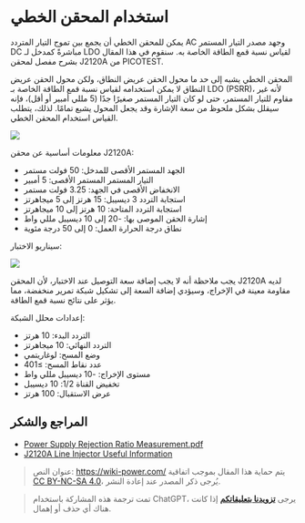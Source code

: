# استخدام المحقن الخطي

يمكن للمحقن الخطي أن يجمع بين تموج التيار المتردد AC وجهد مصدر التيار المستمر DC مباشرةً كمدخل لـ LDO لقياس نسبة قمع الطاقة الخاصة به. سنقوم في هذا المقال بشرح مفصل لمحقن J2120A من PICOTEST.

المحقن الخطي يشبه إلى حد ما محول الحقن عريض النطاق، ولكن محول الحقن عريض النطاق لا يمكن استخدامه لقياس نسبة قمع الطاقة الخاصة بـ LDO (PSRR)، لأنه غير مقاوم للتيار المستمر، حتى لو كان التيار المستمر صغيرًا جدًا (5 مللي أمبير أو أقل)، فإنه سيقلل بشكل ملحوظ من سعة الإشارة وقد يجعل المحول يشبع تمامًا. لذلك، يتطلب القياس استخدام المحقن الخطي.

![](https://img.wiki-power.com/d/wiki-media/img/20220517101140.png)

معلومات أساسية عن محقن J2120A:

- الجهد المستمر الأقصى للمدخل: 50 فولت مستمر
- التيار المستمر المستمر الأقصى: 5 أمبير
- الانخفاض الأقصى في الجهد: 3.25 فولت مستمر
- استجابة التردد 3 ديسيبل: 15 هرتز إلى 5 ميجاهرتز
- استجابة التردد المتاحة: 10 هرتز إلى 10 ميجاهرتز
- إشارة الحقن الموصى بها: -20 إلى 10 ديسيبل مللي واط
- نطاق درجة الحرارة العمل: 0 إلى 50 درجة مئوية

سيناريو الاختبار:

![](https://img.wiki-power.com/d/wiki-media/img/20220516174015.png)

يجب ملاحظة أنه لا يجب إضافة سعة التوصيل عند الاختبار، لأن المحقن J2120A لديه مقاومة معينة في الإخراج، وسيؤدي إضافة السعة إلى تشكيل شبكة تمرير منخفضة، مما يؤثر على نتائج نسبة قمع الطاقة.

إعدادات محلل الشبكة:

- التردد البدء: 10 هرتز
- التردد النهائي: 10 ميجاهرتز
- وضع المسح: لوغاريتمي
- عدد نقاط المسح: ≥401
- مستوى الإخراج: -10 ديسيبل مللي واط
- تخفيض القناة 1/2: 10 ديسيبل
- عرض الاستقبال: 100 هرتز

## المراجع والشكر

- [Power Supply Rejection Ratio Measurement.pdf](https://www.omicron-lab.com/fileadmin/assets/Bode_100/ApplicationNotes/PSRR/App_Note_PSRR_2_0.pdf)
- [J2120A Line Injector Useful Information](https://www.picotestonline.com/forum/welcome-to-the-forum/j2120a-line-injector-useful-information)

> عنوان النص: <https://wiki-power.com/>
> يتم حماية هذا المقال بموجب اتفاقية [CC BY-NC-SA 4.0](https://creativecommons.org/licenses/by/4.0/deed.zh)، يُرجى ذكر المصدر عند إعادة النشر.

> تمت ترجمة هذه المشاركة باستخدام ChatGPT، يرجى [**تزويدنا بتعليقاتكم**](https://github.com/linyuxuanlin/Wiki_MkDocs/issues/new) إذا كانت هناك أي حذف أو إهمال.